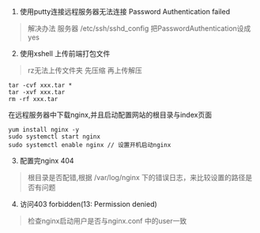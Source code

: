 <!--
 * @Author: your name
 * @Date: 2021-10-04 20:20:04
 * @LastEditTime: 2021-10-04 20:40:50
 * @LastEditors: Please set LastEditors
 * @Description: In User Settings Edit
 * @FilePath: \learning-Record\others\web.md
-->
1. 使用putty连接远程服务器无法连接 Password Authentication failed
 > 解决办法 服务器 /etc/ssh/sshd_config 把PasswordAuthentication设成yes

2. 使用xshell 上传前端打包文件
> rz无法上传文件夹 先压缩 再上传解压
``` linux
tar -cvf xxx.tar *  
tar -xvf xxx.tar
rm -rf xxx.tar
```
在远程服务器中下载nginx,并且启动配置网站的根目录与index页面
```
yum install nginx -y
sudo systemctl start nginx
sudo systemctl enable nginx // 设置开机启动nginx
```

3. 配置完nginx 404
> 根目录是否配错,根据 /var/log/nginx  下的错误日志，来比较设置的路径是否有问题
4. 访问403 forbidden(13: Permission denied)
> 检查nginx启动用户是否与nginx.conf 中的user一致